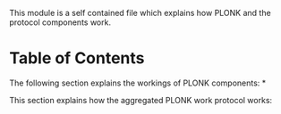 This module is a self contained file which explains
how PLONK and the protocol components work.

Table of Contents
=================

The following section explains the workings of PLONK components:
* 


This section explains how the aggregated PLONK work protocol works: